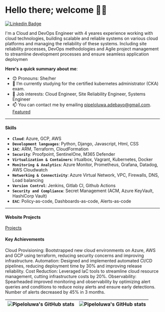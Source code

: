 # Hello there; welcome 👋🏾

 [![Linkedin Badge](https://img.shields.io/badge/-pipeloluwa-blue?style=for-the-badge&logo=Linkedin&logoColor=white&link=https://www.linkedin.com/in/praiseadebayo)](https://www.linkedin.com/in/praiseadebayo) 

I'm a Cloud and DevOps Engineer with 4 yeares experience working with cloud technologies, building scalable and reliable systems on various cloud platforms and managing the reliability of these systems. Including site reliability processes,  DevOps methodologies and Agile project management to streamline development processes and ensure seamless application deploymen

**Here's a quick summary about me**:

- 😊 Pronouns: She/her
- 🌱 I’m currently studying for the certified kubernetes administrator (CKA) exam.
- 💼 Job interests: Cloud Engineer, Site Reliability Engineer, Systems Engineer
- 📫 You can contact me by emailing pipeloluwa.adebayo@gmail.com.
[Featured](https://work-up.netlify.app/)
---

#### Skills
- **`Cloud`**: Azure, GCP, AWS
- **`Development languages`**: Python, Django, Javascript, Html, CSS
- **`IAC`**: ARM, Terraform, CloudFormation
- **`Security`**: Proofpoint, SentinelOne, M365 Defender
- **`Virtualization & Containers`**: irtualbox, Vagrant, Kubernetes, Docker
- **`Monitoring & Analytics`**: Azure Monitor, Prometheus, Grafana, Datadog, AWS Cloudwatch
- **`Networking & Connectivity`**: Azure Virtual Network, VPC, Firewalls, DNS, Load balancing
- **`Version Control`**: Jenkins, Gitlab CI, Github Actions
- **`Security and Compliance`**: Secret Management (ACM, Azure KeyVault, HashiCorp Vault)
- **`EAC`**: Policy-as-code, Dashboards-as-code, Alerts-as-code

---
#### Website Projects
[Projects](https://pipeloluwadebayo.netlify.app/projects)

#### Key Achievements
Cloud Provisioning: Bootstrapped new cloud environments on Azure, AWS and GCP using terraform, reducing security concerns and improving infrastructure.
Automation: Designed and implemented automated CI/CD pipelines, reducing deployment time by 30% and improving release reliability.
Cost Reduction: Leveraged IaC tools to streamline cloud resource management, cutting infrastructure costs by 20%.
Observability: Spearheaded improved monitoring and observability by optimizing alert queries and conditions to reduce noisy alerts and ensure early detections. Number of alerts decreased by 45% in 3 months.



| <img align="center" src="https://github-readme-stats.vercel.app/api?username=pipeloluwadebayo&show_icons=true&include_all_commits=true&hide_border=true" alt="Pipeloluwa's GitHub stats" /> | <img align="center" src="https://github-readme-stats.vercel.app/api/top-langs/?username=pipeloluwadebayo&langs_count=8&layout=compact&hide_border=true" alt="Pipeloluwa's GitHub stats" /> |
| ------------- | ------------- |

<!---
pipeloluwadebayo/pipeloluwadebayo is a ✨ special ✨ repository because its `README.md` (this file) appears on your GitHub profile.
You can click the Preview link to take a look at your changes.
--->
